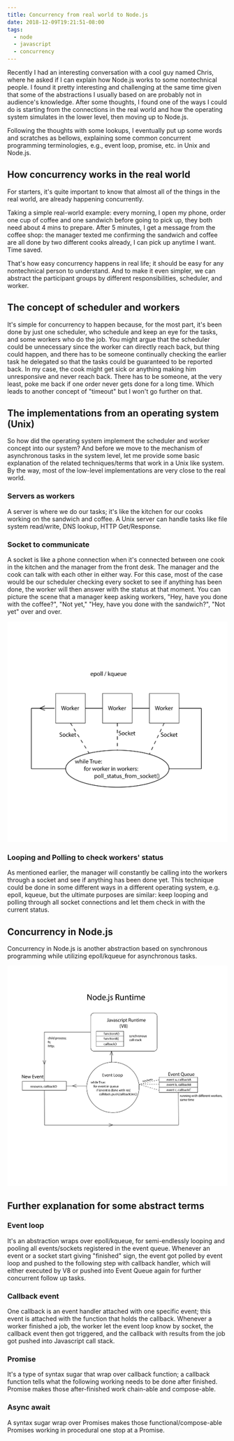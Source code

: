 ```yaml
---
title: Concurrency from real world to Node.js
date: 2018-12-09T19:21:51-08:00
tags:
  - node
  - javascript
  - concurrency
---
```

Recently I had an interesting conversation with a cool guy named Chris, where he asked if I can explain how Node.js works to some nontechnical people. I found it pretty interesting and challenging at the same time given that some of the abstractions I usually based on are probably not in audience's knowledge. After some thoughts, I found one of the ways I could do is starting from the connections in the real world and how the operating system simulates in the lower level, then moving up to Node.js.

Following the thoughts with some lookups, I eventually put up some words and scratches as bellows, explaining some common concurrent programming terminologies, e.g., event loop, promise, etc. in Unix and Node.js.

## How concurrency works in the real world

For starters, it's quite important to know that almost all of the things in the real world, are already happening concurrently.

Taking a simple real-world example: every morning, I open my phone, order one cup of coffee and one sandwich before going to pick up, they both need about 4 mins to prepare. After 5 minutes, I get a message from the coffee shop: the manager texted me confirming the sandwich and coffee are all done by two different cooks already, I can pick up anytime I want. Time saved.

That's how easy concurrency happens in real life; it should be easy for any nontechnical person to understand. And to make it even simpler, we can abstract the participant groups by different responsibilities, scheduler, and worker.

## The concept of scheduler and workers

It's simple for concurrency to happen because, for the most part, it's been done by just one scheduler, who schedule and keep an eye for the tasks, and some workers who do the job. You might argue that the scheduler could be unnecessary since the worker can directly reach back, but thing could happen, and there has to be someone continually checking the earlier task he delegated so that the tasks could be guaranteed to be reported back. In my case, the cook might get sick or anything making him unresponsive and never reach back. There has to be someone, at the very least, poke me back if one order never gets done for a long time. Which leads to another concept of "timeout" but I won't go further on that.

## The implementations from an operating system (Unix)

So how did the operating system implement the scheduler and worker concept into our system? And before we move to the mechanism of asynchronous tasks in the system level, let me provide some basic explanation of the related techniques/terms that work in a Unix like system. By the way, most of the low-level implementations are very close to the real world.

### Servers as workers

A server is where we do our tasks; it's like the kitchen for our cooks working on the sandwich and coffee. A Unix server can handle tasks like file system read/write, DNS lookup, HTTP Get/Response.

### Socket to communicate

A socket is like a phone connection when it's connected between one cook in the kitchen and the manager from the front desk. The manager and the cook can talk with each other in either way. For this case, most of the case would be our scheduler checking every socket to see if anything has been done, the worker will then answer with the status at that moment. You can picture the scene that a manager keep asking workers, "Hey, have you done with the coffee?", "Not yet," "Hey, have you done with the sandwich?", "Not yet" over and over.

![epoll and kqueue](epoll.png "epoll and kqueue")

### Looping and Polling to check workers' status

As mentioned earlier, the manager will constantly be calling into the workers through a socket and see if anything has been done yet. This technique could be done in some different ways in a different operating system, e.g. epoll, kqueue, but the ultimate purposes are similar: keep looping and polling through all socket connections and let them check in with the current status.

## Concurrency in Node.js

Concurrency in Node.js is another abstraction based on synchronous programming while utilizing epoll/kqueue for asynchronous tasks.

![node runtime](node.png)

## Further explanation for some abstract terms

### Event loop

It's an abstraction wraps over epoll/kqueue, for semi-endlessly looping and pooling all events/sockets registered in the event queue. Whenever an event or a socket start giving "finished" sign, the event got polled by event loop and pushed to the following step with callback handler, which will either executed by V8 or pushed into Event Queue again for further concurrent follow up tasks.

### Callback event

One callback is an event handler attached with one specific event; this event is attached with the function that holds the callback. Whenever a worker finished a job, the worker let the event loop know by socket, the callback event then got triggered, and the callback with results from the job got pushed into Javascript call stack.

### Promise

It's a type of syntax sugar that wrap over callback function; a callback function tells what the following working needs to be done after finished. Promise makes those after-finished work chain-able and compose-able.

### Async await

A syntax sugar wrap over Promises makes those functional/compose-able Promises working in procedural one stop at a Promise.